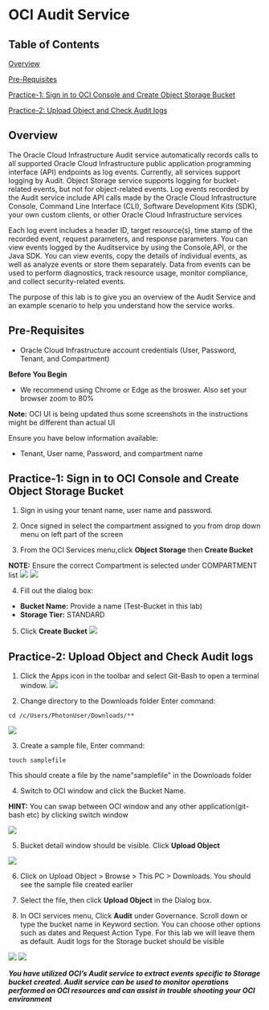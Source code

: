 # OCI Audit Service
  
## Table of Contents

[Overview](#overview)

[Pre-Requisites](#pre-requisites)

[Practice-1: Sign in to OCI Console and Create Object Storage Bucket](#practice-1-sign-in-to-oci-console-and-create-object-storage-bucket)

[Practice-2: Upload Object and Check Audit logs](#practice-2-upload-object-and-check-audit-logs)

## Overview

The Oracle Cloud Infrastructure Audit service automatically records calls to all supported Oracle Cloud Infrastructure public application programming interface (API) endpoints as log events. Currently, all services support logging by Audit. Object Storage service supports logging for bucket-related events, but not for object-related events. Log events recorded by the Audit service include API calls made by the Oracle Cloud Infrastructure Console, Command Line Interface (CLI), Software Development Kits (SDK), your own custom clients, or other Oracle Cloud Infrastructure services

Each log event includes a header ID, target resource(s), time stamp of the recorded event, request parameters, and response parameters. You can view events logged by the Auditservice by using the Console,API, or the Java SDK. You can view events, copy the details of individual events, as well as analyze events or store them separately. Data from events can be used to perform diagnostics, track resource usage, monitor compliance, and collect security-related events.

The purpose of this lab is to give you an overview of the Audit Service and an example scenario to help you understand how the service works.

## Pre-Requisites

- Oracle Cloud Infrastructure account credentials (User, Password, Tenant, and Compartment)  

**Before You Begin**

- We recommend using Chrome or Edge as the broswer. Also set your browser zoom to 80%

**Note:** OCI UI is being updated thus some screenshots in the instructions might be different than actual UI

Ensure you have below information available:

- Tenant, User name, Password, and compartment name

## Practice-1: Sign in to OCI Console and Create Object Storage Bucket

1. Sign in using your tenant name, user name and password.

2. Once signed in select the compartment assigned to you from drop down menu on left part of the screen

3. From the OCI Services menu,click **Object Storage** then **Create Bucket**

**NOTE:** Ensure the correct Compartment is selected under COMPARTMENT list
![]( img/AUDIT001.PNG)
![]( img/AUDIT002.PNG)

4. Fill out the dialog box:
- **Bucket Name:** Provide a name (Test-Bucket in this lab)
- **Storage Tier:**  STANDARD 

5. Click **Create Bucket**
![]( img/AUDIT003.PNG)

## Practice-2: Upload Object and Check Audit logs

1. Click the Apps icon in the toolbar and select  Git-Bash to open a terminal window.
![]( img/AUDIT004.PNG)

2. Change directory to the Downloads folder Enter command: 
```
cd /c/Users/PhotonUser/Downloads/**
```
![]( img/AUDIT005.PNG)

3. Create a sample file, Enter command:
```
touch samplefile
```
This should create a file by the name"samplefile" in the Downloads folder

4. Switch to OCI window and click the Bucket Name.

**HINT:** You can swap between OCI window and any other application(git-bash etc) by clicking switch window

![]( img/AUDIT006.PNG)

5. Bucket detail window should be visible. Click **Upload Object**

![]( img/AUDIT007.PNG)

6. Click on Upload Object > Browse > This PC > Downloads. You should see the sample file created earlier

7. Select the file, then click **Upload Object** in the Dialog box.

8. In OCI services menu, Click **Audit** under Governance. Scroll down or type the bucket name in 
Keyword section. You can choose other options
such as dates and Request Action Type. For this 
lab we will leave them as default. Audit logs for the Storage bucket should be visible

![]( img/AUDIT008.PNG)
![]( img/AUDIT009.PNG)

***You have utilized OCI’s Audit service to extract events specific to Storage bucket created. Audit service can be used to monitor operations performed on OCI resources and can assist in trouble 
shooting your OCI environment***
